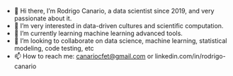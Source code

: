 - 👋 Hi there, I’m Rodrigo Canario, a data scientist since 2019, and very passionate about it.
- 👀 I’m very interested in data-driven cultures and scientific computation.
- 🌱 I’m currently learning machine learning advanced tools.
- 💞️ I’m looking to collaborate on data science, machine learning, statistical modeling, code testing, etc
- 📫 How to reach me: canariocfet@gmail.com or linkedin.com/in/rodrigo-canario

<!---
canariocfet/canariocfet is a ✨ special ✨ repository because its `README.md` (this file) appears on your GitHub profile.
You can click the Preview link to take a look at your changes.
--->
